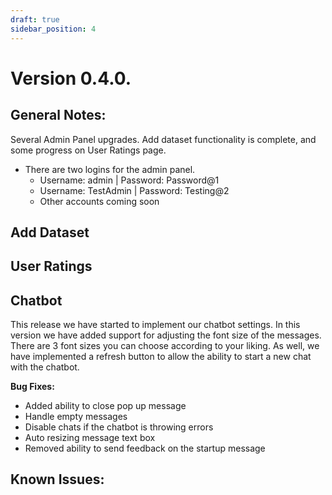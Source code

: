 ```yaml
---
draft: true
sidebar_position: 4
---
```


# Version 0.4.0.

## General Notes:

Several Admin Panel upgrades. Add dataset functionality is complete, and some progress on User Ratings page.

- There are two logins for the admin panel.
    - Username: admin | Password: Password@1
    - Username: TestAdmin | Password: Testing@2
    - Other accounts coming soon

## Add Dataset

## User Ratings

## Chatbot
This release we have started to implement our chatbot settings. In this version we have added support for adjusting the font size of the messages. There are 3 font sizes you can choose according to your liking. As well, we have implemented a refresh button to allow the ability to start a new chat with the chatbot. 

**Bug Fixes:**
- Added ability to close pop up message
- Handle empty messages
- Disable chats if the chatbot is throwing errors
- Auto resizing message text box
- Removed ability to send feedback on the startup message

## Known Issues:
